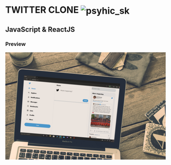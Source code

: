 # TWITTER CLONE <img align="center" src="https://cdn.jsdelivr.net/npm/simple-icons@3.0.1/icons/twitter.svg" alt="psyhic_sk" height="30" width="40" />
## JavaScript & ReactJS
### Preview 
![Preview](/5acddd3e0d344db59104c81063001d03_15_1600.jpg)
